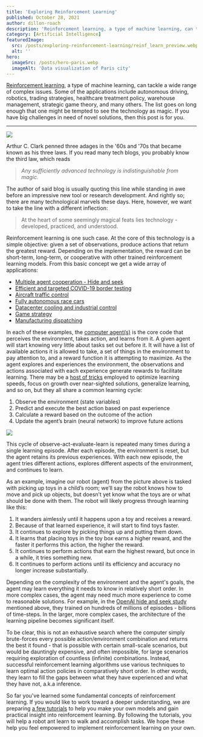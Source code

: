 ```yaml
---
title: 'Exploring Reinforcement Learning'
published: October 28, 2021
author: dillon-roach
description: 'Reinforcement learning, a type of machine learning, can tackle a wide range of complex issues. Some of the applications include autonomous driving, robotics, trading strategies, healthcare treatment policy, warehouse management, strategic game theory, and many others. The list goes on long enough that one might be tempted to see the technology as magic. If you have big challenges in need of novel solutions, then this post is for you.'
category: [Artificial Intelligence]
featuredImage:
  src: /posts/exploring-reinforcement-learning/reinf_learn_preview.webp
  alt: ''
hero:
  imageSrc: /posts/hero-paris.webp
  imageAlt: 'Data visualization of Paris city'
---
```


[Reinforcement learning][reinforcement learning], a type of machine learning, can tackle a wide range of complex issues. Some of the applications include autonomous driving, robotics, trading strategies, healthcare treatment policy, warehouse management, strategic game theory, and many others. The list goes on long enough that one might be tempted to see the technology as magic. If you have big challenges in need of novel solutions, then this post is for you.

---

![](/posts/exploring-reinforcement-learning/reinf_learning.png)

Arthur C. Clark penned three adages in the '60s and '70s that became known as his three laws. If you read many tech blogs, you probably know the third law, which reads

> _Any sufficiently advanced technology is indistinguishable from magic._

The author of said blog is usually quoting this line while standing in awe before an impressive new tool or research development. And rightly so; there are many technological marvels these days. Here, however, we want to take the line with a different inflection:

> At the heart of some seemingly magical feats lies technology - developed, practiced, and understood.

Reinforcement learning is one such case. At the core of this technology is a simple objective: given a set of observations, produce actions that return the greatest reward. Depending on the implementation, the reward can be short-term, long-term, or cooperative with other trained reinforcement learning models. From this basic concept we get a wide array of applications:

- [Multiple agent cooperation - Hide and seek][emergent tool use]
- [Efficient and targeted COVID-19 border testing][covid19 border testing]
- [Aircraft traffic control][aircraft traffic control]
- [Fully autonomous race cars][deepracer]
- [Datacenter cooling and industrial control][data center rl]
- [Game strategy][alphago summit]
- [Manufacturing dispatching][manufacturing dispatching]

In each of these examples, the [computer agent(s)][intelligent agent] is the core code that perceives the environment, takes action, and learns from it. A given agent will start knowing very little about tasks set out before it. It will have a list of available actions it is allowed to take, a set of things in the environment to pay attention to, and a reward function it is attempting to maximize. As the agent explores and experiences the environment, the observations and actions associated with each experience generate rewards to facilitate learning. There may be a [host of tricks][rl intro2] employed to optimize learning speeds, focus on growth over near-sighted solutions, generalize learning, and so on, but they all share a common learning cycle:

1. Observe the environment (state variables)
2. Predict and execute the best action based on past experience
3. Calculate a reward based on the outcome of the action
4. Update the agent’s brain (neural network) to improve future actions

![](/posts/exploring-reinforcement-learning/reinf_learn_diagram_rescale.svg)

This cycle of observe-act-evaluate-learn is repeated many times during a single learning episode. After each episode, the environment is reset, but the agent retains its previous experiences. With each new episode, the agent tries different actions, explores different aspects of the environment, and continues to learn.

As an example, imagine our robot (agent) from the picture above is tasked with picking up toys in a child’s room; we’ll say the robot knows how to move and pick up objects, but doesn’t yet know what the toys are or what should be done with them. The robot will likely progress through learning like this:

1. It wanders aimlessly until it happens upon a toy and receives a reward.
2. Because of that learned experience, it will start to find toys faster.
3. It continues to explore by picking things up and putting them down.
4. It learns that placing toys in the toy box earns a higher reward, and the faster it performs this action, the higher the reward.
5. It continues to perform actions that earn the highest reward, but once in a while, it tries something new.
6. It continues to perform actions until its efficiency and accuracy no longer increase substantially.

Depending on the complexity of the environment and the agent's goals, the agent may learn everything it needs to know in relatively short order. In more complex cases, the agent may need much more experience to come to reasonable solutions. For example, in the [OpenAI hide and seek study][emergent tool use] mentioned above, they trained on hundreds of millions of episodes - billions of time-steps. In the larger, more complex cases, the architecture of the learning pipeline becomes significant itself.

To be clear, this is not an exhaustive search where the computer simply brute-forces every possible action/environment combination and returns the best it found - that is possible with certain small-scale scenarios, but would be dauntingly expensive, and often impossible, for large scenarios requiring exploration of countless (infinite) combinations. Instead, successful reinforcement learning algorithms use various techniques to learn optimal action policies in comparatively short order. In other words, they learn to fill the gaps between what they have experienced and what they have not, a.k.a inference.

So far you've learned some fundamental concepts of reinforcement learning. If you would like to work toward a deeper understanding, we are preparing [a few tutorials][practical rl course] to help you make your own models and gain practical insight into reinforcement learning. By following the tutorials, you will help a robot ant learn to walk and accomplish tasks. We hope these help you feel empowered to implement reinforcement learning on your own.

[reinforcement learning]: https://en.wikipedia.org/wiki/Reinforcement_learning
[emergent tool use]: https://openai.com/blog/emergent-tool-use/
[covid19 border testing]: https://www.nature.com/articles/s41586-021-04014-z
[aircraft traffic control]: https://web.stanford.edu/class/aa228/reports/2019/final103.pdf
[deepracer]: https://aws.amazon.com/deepracer/
[data center rl]: https://deepmind.com/blog/article/safety-first-ai-autonomous-data-centre-cooling-and-industrial-control
[alphago summit]: https://www.deepmind.com/research/highlighted-research/alphago/the-future-of-go-summit
[manufacturing dispatching]: https://arxiv.org/abs/1910.02035
[intelligent agent]: https://en.wikipedia.org/wiki/Intelligent_agent
[rl intro2]: https://spinningup.openai.com/en/latest/spinningup/rl_intro2.html
[practical rl course]: https://github.com/Quansight/Practical-RL
